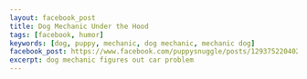 ```yaml
---
layout: facebook_post
title: Dog Mechanic Under the Hood
tags: [facebook, humor]
keywords: [dog, puppy, mechanic, dog mechanic, mechanic dog]
facebook_post: https://www.facebook.com/puppysnuggle/posts/1293752204024542
excerpt: dog mechanic figures out car problem
---
```

